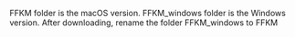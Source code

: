
FFKM folder is the macOS version.
FFKM_windows folder is the Windows version.
After downloading, rename the folder FFKM_windows to FFKM
